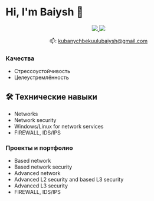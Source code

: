 # Hi, I'm Baiysh 👋
<p align='center'>
   <a href="https://www.linkedin.com/in/romankh3/">
       <img src="https://img.shields.io/badge/linkedin-%230077B5.svg?&style=for-the-badge&logo=linkedin&logoColor=white"/>
   </a>
   <a href="https://t.me/baiysh9988">
       <img src="https://img.shields.io/badge/Telegram-2CA5E0?style=for-the-badge&logo=telegram&logoColor=white"/>
   </a>
<p align='center'>
   📫: <a href='mailto:kubanychbekuulubaiysh@gmail.com'>kubanychbekuulubaiysh@gmail.com</a>
</p>


### Качества
*   Стрессоустойчивость
*   Целеустремлённость

## 🛠 Технические навыки
*   Networks
*   Network security
*   Windows/Linux for network services
*   FIREWALL, IDS/IPS

### Проекты и портфолио

*   Based network
*   Based network security
*   Advanced network
*   Advanced L2 security and based L3 security
*   Advanced L3 security
*   FIREWALL, IDS/IPS
